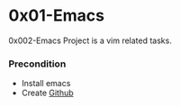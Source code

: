 # 0x01-Emacs
  
0x002-Emacs Project is a vim related tasks.


### Precondition 

- Install emacs
- Create [Github](https://github.com/)

